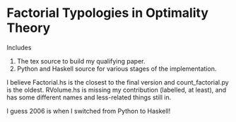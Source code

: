 # Factorial Typologies in Optimality Theory

Includes

1. The tex source to build my qualifying paper.
2. Python and Haskell source for various stages of the implementation.

I believe Factorial.hs is the closest to the final version and count_factorial.py is the oldest.
RVolume.hs is missing my contribution (labelled, at least), and has some different
names and less-related things still in.

I guess 2006 is when I switched from Python to Haskell!
